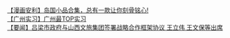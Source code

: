   
[【漫画安利】岛国小品合集，总有一款让你刻骨铭心!](http://www.dianyue.me/archives/308/3a523bzjs59yw2qc/)  
[【广州实习】广州最TOP实习](http://www.dianyue.me/archives/248/aox2l5u64zybc42d/)  
[【要闻】吕梁市政府与山西文旅集团签署战略合作框架协议 王立伟 王文保等出席](http://www.dianyue.me/archives/589/v957knzcjk7dtjmd/)